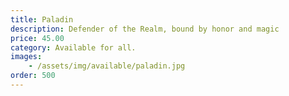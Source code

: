 ```yaml
---
title: Paladin
description: Defender of the Realm, bound by honor and magic
price: 45.00
category: Available for all.
images: 
    - /assets/img/available/paladin.jpg
order: 500
---
```

